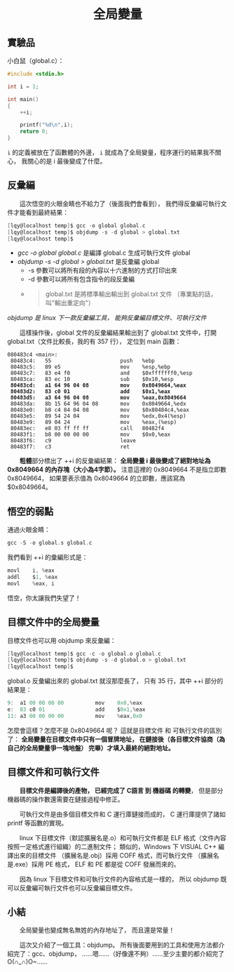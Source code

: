 <a name="top"></a>

<h1 align="center">全局變量
</h1>

## 實驗品

小白鼠（global.c）：
```c
#include <stdio.h>

int i = 1;

int main()
{
    ++i;

    printf("%d\n",i);
    return 0;
}
```

`i` 的定義被放在了函數體的外邊，
`i` 就成為了全局變量，程序運行的結果我不關心，
我關心的是 i 最後變成了什麼。

## 反彙編

　　這次悟空的火眼金睛也不給力了（後面我們會看到），
我們得反彙編可執行文件才能看到最終結果：
```c
[lqy@localhost temp]$ gcc -o global global.c
[lqy@localhost temp]$ objdump -s -d global > global.txt
[lqy@localhost temp]$
```
* *gcc -o global global.c* 是編譯 global.c
生成可執行文件 global
* *objdump -s -d global > global.txt* 是反彙編 global
	* -s 參數可以將所有段的內容以十六進制的方式打印出來
	* -d 參數可以將所有包含指令的段反彙編
	* > global.txt 是將標準輸出輸出到 global.txt 文件
（專業點的話，叫"輸出重定向"）

<em>objdump 是 linux 下一款反彙編工具，
能夠反彙編目標文件、可執行文件</em>

　　這樣操作後，global 文件的反彙編結果輸出到了 global.txt
文件中，打開 global.txt（文件比較長，我的有 357 行），
定位到 main 函數：

<pre><code>080483c4 &lt;main>:
 80483c4:	55                   	push   %ebp
 80483c5:	89 e5                	mov    %esp,%ebp
 80483c7:	83 e4 f0             	and    $0xfffffff0,%esp
 80483ca:	83 ec 10             	sub    $0x10,%esp<b>
 80483cd:	a1 64 96 04 08       	mov    0x8049664,%eax
 80483d2:	83 c0 01             	add    $0x1,%eax
 80483d5:	a3 64 96 04 08       	mov    %eax,0x8049664</b>
 80483da:	8b 15 64 96 04 08    	mov    0x8049664,%edx
 80483e0:	b8 c4 84 04 08       	mov    $0x80484c4,%eax
 80483e5:	89 54 24 04          	mov    %edx,0x4(%esp)
 80483e9:	89 04 24             	mov    %eax,(%esp)
 80483ec:	e8 03 ff ff ff       	call   80482f4 <printf@plt>
 80483f1:	b8 00 00 00 00       	mov    $0x0,%eax
 80483f6:	c9                   	leave
 80483f7:	c3                   	ret
</code></pre>

　　<b>粗體</b>部分標出了 ++i 的反彙編結果：
<b>全局變量 i 最後變成了絕對地址為 0x8049664
的內存塊（大小為4字節）。</b>
注意這裡的 0x8049664 不是指立即數 0x8049664，
如果要表示值為 0x8049664 的立即數，應該寫為 $0x8049664。

## 悟空的弱點

通過火眼金睛：
```c
gcc -S -o global.s global.c
```
我們看到 ++i 的彙編形式是：

```c
movl	i, %eax
addl	$1, %eax
movl	%eax, i
```
悟空，你太讓我們失望了！

## 目標文件中的全局變量

目標文件也可以用 objdump 來反彙編：
```c
[lqy@localhost temp]$ gcc -c -o global.o global.c
[lqy@localhost temp]$ objdump -s -d global.o > global.txt
[lqy@localhost temp]$
```
global.o 反彙編出來的 global.txt 就沒那麼長了，
只有 35 行，其中 ++i 部分的結果是：

```c
9:	a1 00 00 00 00       	mov    0x0,%eax
e:	83 c0 01             	add    $0x1,%eax
11:	a3 00 00 00 00       	mov    %eax,0x0
```
怎麼會這樣？怎麼不是 0x8049664 呢？
這就是目標文件 和 可執行文件的區別了：
<b>全局變量在目標文件中只有一個冒牌地址，
在鏈接後（各目標文件協商（為自己的全局變量爭一塊地盤）
完畢）才填入最終的絕對地址。</b>

## 目標文件和可執行文件

　　<b>目標文件是編譯後的產物，
已經完成了 C語言 到 機器碼 的轉變</b>，
但是部分機器碼的操作數還需要在鏈接過程中修正。

　　可執行文件是由多個目標文件和 C 運行庫鏈接而成的，
C 運行庫提供了諸如 printf 等函數的實現。

　　linux 下目標文件（默認擴展名是.o）和可執行文件都是
ELF 格式（文件內容按照一定格式進行組織）的二進制文件；
類似的，Windows 下 VISUAL C++ 編譯出來的目標文件
（擴展名是.obj）採用 COFF 格式，而可執行文件
（擴展名是.exe）採用 PE 格式，
ELF 和 PE 都是從 COFF 發展而來的。

　　因為 linux 下目標文件和可執行文件的內容格式是一樣的，
所以 objdump 既可以反彙編可執行文件也可以反彙編目標文件。

## 小結

　　全局變量也變成無名無姓的內存地址了，
而且還是常量！

　　這次又介紹了一個工具：objdump。
所有後面要用到的工具和使用方法都介紹完了：gcc、objdump，
……嗯……（好像還不夠）……至少主要的都介紹完了O(∩_∩)O~……

